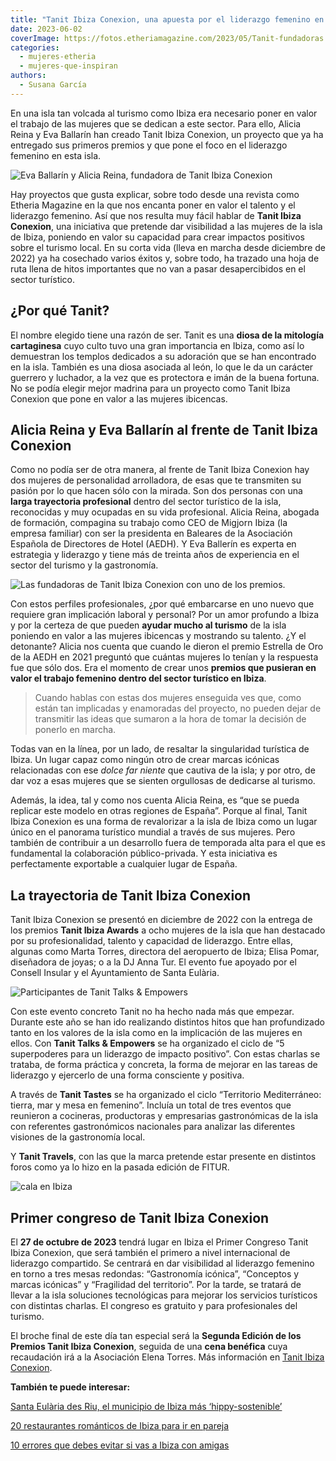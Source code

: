 ```yaml
---
title: "Tanit Ibiza Conexion, una apuesta por el liderazgo femenino en Ibiza"
date: 2023-06-02
coverImage: https://fotos.etheriamagazine.com/2023/05/Tanit-fundadoras.jpg
categories: 
  - mujeres-etheria
  - mujeres-que-inspiran
authors: 
  - Susana García
---
```


En una isla tan volcada al turismo como Ibiza era necesario poner en valor el trabajo de 
las mujeres que se dedican a este sector. Para ello, Alicia Reina y Eva Ballarín han 
creado Tanit Ibiza Conexion, un proyecto que ya ha entregado sus primeros premios y que 
pone el foco en el liderazgo femenino en esta isla. 

![Eva Ballarín y Alicia Reina, fundadora de Tanit Ibiza Conexion](https://fotos.etheriamagazine.com/2023/05/Tanit-fundadoras.jpg "Eva Ballarín y Alicia Reina, fundadoras de © Tanit Ibiza Conexion.")

Hay proyectos que gusta explicar, sobre todo desde una revista como Etheria Magazine en 
la que nos encanta poner en valor el talento y el liderazgo femenino. Así que nos 
resulta muy fácil hablar de **Tanit Ibiza Conexion**, una iniciativa que pretende dar 
visibilidad a las mujeres de la isla de Ibiza, poniendo en valor su capacidad para crear 
impactos positivos sobre el turismo local. En su corta vida (lleva en marcha desde 
diciembre de 2022) ya ha cosechado varios éxitos y, sobre todo, ha trazado una hoja de 
ruta llena de hitos importantes que no van a pasar desapercibidos en el sector 
turístico. 

## ¿Por qué Tanit?

El nombre elegido tiene una razón de ser. Tanit es una **diosa de la mitología 
cartaginesa** cuyo culto tuvo una gran importancia en Ibiza, como así lo demuestran los 
templos dedicados a su adoración que se han encontrado en la isla. También es una diosa 
asociada al león, lo que le da un carácter guerrero y luchador, a la vez que es 
protectora e imán de la buena fortuna. No se podía elegir mejor madrina para un proyecto 
como Tanit Ibiza Conexion que pone en valor a las mujeres ibicencas. 

## Alicia Reina y Eva Ballarín al frente de Tanit Ibiza Conexion

Como no podía ser de otra manera, al frente de Tanit Ibiza Conexion hay dos mujeres de 
personalidad arrolladora, de esas que te transmiten su pasión por lo que hacen sólo con 
la mirada. Son dos personas con una **larga trayectoria profesional** dentro del sector 
turístico de la isla, reconocidas y muy ocupadas en su vida profesional. Alicia Reina, 
abogada de formación, compagina su trabajo como CEO de Migjorn Ibiza (la empresa 
familiar) con ser la presidenta en Baleares de la Asociación Española de Directores de 
Hotel (AEDH). Y Eva Ballerín es experta en estrategia y liderazgo y tiene más de treinta 
años de experiencia en el sector del turismo y la gastronomía. 

![Las fundadoras de Tanit Ibiza Conexion con uno de los premios.](https://fotos.etheriamagazine.com/2023/05/Tanit-Alicia-Reina-Eva-Ballarin.jpg "Las fundadoras de © Tanit Ibiza Conexion con uno de los premios.")

Con estos perfiles profesionales, ¿por qué embarcarse en uno nuevo que requiere gran 
implicación laboral y personal? Por un amor profundo a Ibiza y por la certeza de que 
pueden **ayudar mucho al turismo** de la isla poniendo en valor a las mujeres ibicencas 
y mostrando su talento. ¿Y el detonante? Alicia nos cuenta que cuando le dieron el 
premio Estrella de Oro de la AEDH en 2021 preguntó que cuántas mujeres lo tenían y la 
respuesta fue que sólo dos. Era el momento de crear unos **premios que pusieran en valor 
el trabajo femenino dentro del sector turístico en Ibiza**. 

> Cuando hablas con estas dos mujeres enseguida ves que, como están tan implicadas y 
> enamoradas del proyecto, no pueden dejar de transmitir las ideas que sumaron a la hora 
> de tomar la decisión de ponerlo en marcha. 

Todas van en la línea, por un lado, de resaltar la singularidad turística de Ibiza. Un 
lugar capaz como ningún otro de crear marcas icónicas relacionadas con ese _dolce far 
niente_ que cautiva de la isla; y por otro, de dar voz a esas mujeres que se sienten 
orgullosas de dedicarse al turismo. 

Además, la idea, tal y como nos cuenta Alicia Reina, es “que se pueda replicar este 
modelo en otras regiones de España”. Porque al final, Tanit Ibiza Conexion es una forma 
de revalorizar a la isla de Ibiza como un lugar único en el panorama turístico mundial a 
través de sus mujeres. Pero también de contribuir a un desarrollo fuera de temporada 
alta para el que es fundamental la colaboración público-privada. Y esta iniciativa es 
perfectamente exportable a cualquier lugar de España. 

## La trayectoria de Tanit Ibiza Conexion

Tanit Ibiza Conexion se presentó en diciembre de 2022 con la entrega de los premios 
**Tanit Ibiza Awards** a ocho mujeres de la isla que han destacado por su 
profesionalidad, talento y capacidad de liderazgo. Entre ellas, algunas como Marta 
Torres, directora del aeropuerto de Ibiza; Elisa Pomar, diseñadora de joyas; o a la DJ 
Anna Tur. El evento fue apoyado por el Consell Insular y el Ayuntamiento de Santa 
Eulària. 

![Participantes de Tanit Talks & Empowers](https://fotos.etheriamagazine.com/2023/05/Tanit-talks-power.jpg "Participantes de Tanit Talks & Empowers.")

Con este evento concreto Tanit no ha hecho nada más que empezar. Durante este año se han 
ido realizando distintos hitos que han profundizado tanto en los valores de la isla como 
en la implicación de las mujeres en ellos. Con **Tanit Talks & Empowers** se ha 
organizado el ciclo de “5 superpoderes para un liderazgo de impacto positivo”. Con estas 
charlas se trataba, de forma práctica y concreta, la forma de mejorar en las tareas de 
liderazgo y ejercerlo de una forma consciente y positiva. 

A través de **Tanit Tastes** se ha organizado el ciclo “Territorio Mediterráneo: tierra, 
mar y mesa en femenino”. Incluía un total de tres eventos que reunieron a cocineras, 
productoras y empresarias gastronómicas de la isla con referentes gastronómicos 
nacionales para analizar las diferentes visiones de la gastronomía local. 

Y **Tanit Travels**, con las que la marca pretende estar presente en distintos foros 
como ya lo hizo en la pasada edición de FITUR. 

![cala en Ibiza](https://fotos.etheriamagazine.com/2023/05/Tanit-ibiza.jpg "Poner en valor la singularidad del turismo de Ibiza es uno de los objetivos de Tanit Ibiza Conexion.")

## Primer congreso de Tanit Ibiza Conexion

El **27 de octubre de 2023** tendrá lugar en Ibiza el Primer Congreso Tanit Ibiza 
Conexion, que será también el primero a nivel internacional de liderazgo compartido. Se 
centrará en dar visibilidad al liderazgo femenino en torno a tres mesas redondas: 
“Gastronomía icónica”, “Conceptos y marcas icónicas” y “Fragilidad del territorio”. Por 
la tarde, se tratará de llevar a la isla soluciones tecnológicas para mejorar los 
servicios turísticos con distintas charlas. El congreso es gratuito y para profesionales 
del turismo. 

El broche final de este día tan especial será la **Segunda Edición de los Premios Tanit 
Ibiza Conexion**, seguida de una **cena benéfica** cuya recaudación irá a la Asociación 
Elena Torres. Más información en [Tanit Ibiza 
Conexion](https://www.tanitibizaconexion.com). 

**También te puede interesar:** 

[Santa Eulària des Riu, el municipio de Ibiza más 
‘hippy-sostenible’](https://etheriamagazine.com/2023/03/03/santa-eularia-des-riu-ibiza/) 

[20 restaurantes románticos de Ibiza para ir en 
pareja](https://etheriamagazine.com/2020/02/14/20-restaurantes-romanticos-de-ibiza-para-viajes-en-pareja/) 

[10 errores que debes evitar si vas a Ibiza con 
amigas](https://etheriamagazine.com/2018/06/25/viaje-a-ibiza-con-amigas/)
